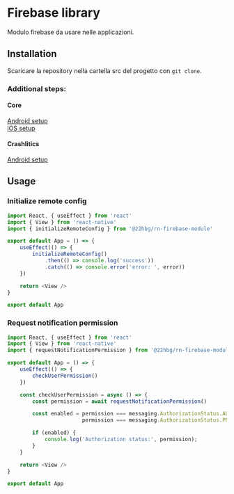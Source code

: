 # Firebase library

Modulo firebase da usare nelle applicazioni.

## Installation

Scaricare la repository nella cartella src del progetto con `git clone`.

### Additional steps:

#### Core

[Android setup](https://rnfirebase.io/#2-android-setup)\
[iOS setup](https://rnfirebase.io/#3-ios-setup)

#### Crashlitics

[Android setup](https://rnfirebase.io/crashlytics/android-setup)

## Usage

### Initialize remote config

```javascript
import React, { useEffect } from 'react'
import { View } from 'react-native'
import { initializeRemoteConfig } from '@22hbg/rn-firebase-module'

export default App = () => {
    useEffect(() => {
        initializeRemoteConfig()
            .then(() => console.log('success'))
            .catch(() => console.error('error: ', error))
    })

    return <View />
}

export default App
```

### Request notification permission

```javascript
import React, { useEffect } from 'react'
import { View } from 'react-native'
import { requestNotificationPermission } from '@22hbg/rn-firebase-module'

export default App = () => {
    useEffect(() => {
        checkUserPermission()
    })

    const checkUserPermission = async () => {
        const permission = await requestNotificationPermission()

        const enabled = permission === messaging.AuthorizationStatus.AUTHORIZED || 
                        permission === messaging.AuthorizationStatus.PROVISIONAL

        if (enabled) {
            console.log('Authorization status:', permission);
        }
    }

    return <View />
}

export default App
```
